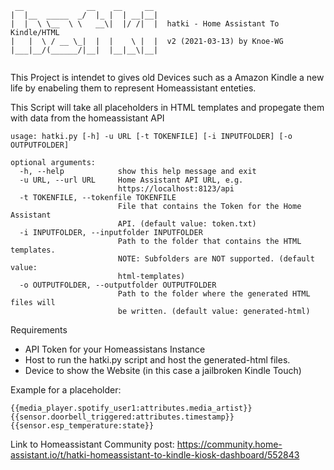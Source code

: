 ```
 __              __    __     __                                        
|  |__  _____  _/  |_ |  | __|__|                                       
|  |  \ \__  \ \   __\|  |/ /|  |  hatki - Home Assistant To Kindle/HTML
|   |  \ / __ \_|  |  |    \ |  |  v2 (2021-03-13) by Knoe-WG           
|___|__/(______/|__|  |__|__\|__|                                       


```


This Project is intendet to gives old Devices such as a Amazon Kindle a new life by enabeling them to represent Homeassistant enteties. 

This Script will take all placeholders in HTML templates and propegate them with data from the homeassistant API 

```
usage: hatki.py [-h] -u URL [-t TOKENFILE] [-i INPUTFOLDER] [-o OUTPUTFOLDER]

optional arguments:
  -h, --help            show this help message and exit
  -u URL, --url URL     Home Assistant API URL, e.g.
                        https://localhost:8123/api
  -t TOKENFILE, --tokenfile TOKENFILE
                        File that contains the Token for the Home Assistant
                        API. (default value: token.txt)
  -i INPUTFOLDER, --inputfolder INPUTFOLDER
                        Path to the folder that contains the HTML templates.
                        NOTE: Subfolders are NOT supported. (default value:
                        html-templates)
  -o OUTPUTFOLDER, --outputfolder OUTPUTFOLDER
                        Path to the folder where the generated HTML files will
                        be written. (default value: generated-html)
```


Requirements

* API Token for your Homeassistans Instance
* Host to run the hatki.py script and host the generated-html files.
* Device to show the Website (in this case a jailbroken Kindle Touch)

Example for a placeholder:


```
{{media_player.spotify_user1:attributes.media_artist}}
{{sensor.doorbell_triggered:attributes.timestamp}}
{{sensor.esp_temperature:state}}

```

Link to Homeassistant Community post: 
https://community.home-assistant.io/t/hatki-homeassistant-to-kindle-kiosk-dashboard/552843
